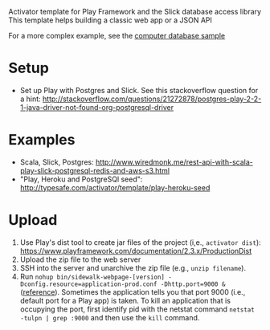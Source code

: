 Activator template for Play Framework and the Slick database access library
This template helps building a classic web app or a JSON API

For a more complex example, see the [computer database sample](https://github.com/freekh/play-slick/tree/master/samples/computer-database)

# Setup
* Set up Play with Postgres and Slick. See this stackoverflow question for a hint: http://stackoverflow.com/questions/21272878/postgres-play-2-2-1-java-driver-not-found-org-postgresql-driver

# Examples
* Scala, Slick, Postgres: http://www.wiredmonk.me/rest-api-with-scala-play-slick-postgresql-redis-and-aws-s3.html
* "Play, Heroku and PostgreSQl seed": http://typesafe.com/activator/template/play-heroku-seed

# Upload
1. Use Play's dist tool to create jar files of the project (i,e., `activator dist`): https://www.playframework.com/documentation/2.3.x/ProductionDist
2. Upload the zip file to the web server
3. SSH into the server and unarchive the zip file (e.g., `unzip filename`).
4. Run `nohup bin/sidewalk-webpage-[version] -Dconfig.resource=application-prod.conf -Dhttp.port=9000 &` ([reference](http://alvinalexander.com/scala/play-framework-deploying-application-production-server)). Sometimes the application tells you that port 9000 (i.e., default port for a Play app) is taken. To kill an application that is occupying the port, first identify pid with the netstat command `netstat -tulpn | grep :9000` and then use the `kill` command.
